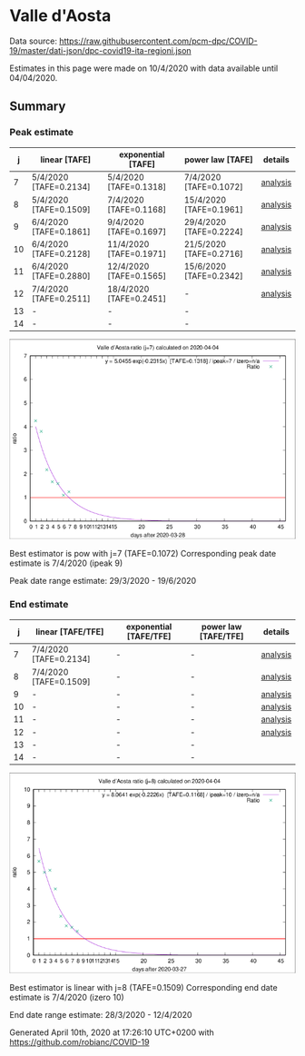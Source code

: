 # Valle d'Aosta


Data source: https://raw.githubusercontent.com/pcm-dpc/COVID-19/master/dati-json/dpc-covid19-ita-regioni.json

Estimates in this page were made on 10/4/2020 with data available until 04/04/2020.


## Summary 

### Peak estimate 
|j|linear [TAFE]|exponential [TAFE]|power law [TAFE]|details|
|---|----|-----------|---------|-------|
|7|5/4/2020 [TAFE=0.2134]|5/4/2020 [TAFE=0.1318]|7/4/2020 [TAFE=0.1072]|[analysis](COVID-19_valle_d'aosta_j7_2020-04-04.md)|
|8|5/4/2020 [TAFE=0.1509]|7/4/2020 [TAFE=0.1168]|15/4/2020 [TAFE=0.1961]|[analysis](COVID-19_valle_d'aosta_j8_2020-04-04.md)|
|9|6/4/2020 [TAFE=0.1861]|9/4/2020 [TAFE=0.1697]|29/4/2020 [TAFE=0.2224]|[analysis](COVID-19_valle_d'aosta_j9_2020-04-04.md)|
|10|6/4/2020 [TAFE=0.2128]|11/4/2020 [TAFE=0.1971]|21/5/2020 [TAFE=0.2716]|[analysis](COVID-19_valle_d'aosta_j10_2020-04-04.md)|
|11|6/4/2020 [TAFE=0.2880]|12/4/2020 [TAFE=0.1565]|15/6/2020 [TAFE=0.2342]|[analysis](COVID-19_valle_d'aosta_j11_2020-04-04.md)|
|12|7/4/2020 [TAFE=0.2511]|18/4/2020 [TAFE=0.2451]|-|[analysis](COVID-19_valle_d'aosta_j12_2020-04-04.md)|
|13|-|-|-||
|14|-|-|-||

![best peak estimate](COVID-19_valle_d'aosta_j7_2020-04-04.png)

Best estimator is pow with j=7 (TAFE=0.1072)
Corresponding peak date estimate is 7/4/2020 (ipeak 9)


Peak date range estimate: 29/3/2020 - 19/6/2020

### End estimate 
|j|linear [TAFE/TFE]|exponential [TAFE/TFE]|power law [TAFE/TFE]|details|
|---|----|-----------|---------|-------|
|7|7/4/2020 [TAFE=0.2134]|-|-|[analysis](COVID-19_valle_d'aosta_j7_2020-04-04.md)|
|8|7/4/2020 [TAFE=0.1509]|-|-|[analysis](COVID-19_valle_d'aosta_j8_2020-04-04.md)|
|9|-|-|-|[analysis](COVID-19_valle_d'aosta_j9_2020-04-04.md)|
|10|-|-|-|[analysis](COVID-19_valle_d'aosta_j10_2020-04-04.md)|
|11|-|-|-|[analysis](COVID-19_valle_d'aosta_j11_2020-04-04.md)|
|12|-|-|-|[analysis](COVID-19_valle_d'aosta_j12_2020-04-04.md)|
|13|-|-|-||
|14|-|-|-||

![best zero estimate](COVID-19_valle_d'aosta_j8_2020-04-04.png)

Best estimator is linear with j=8 (TAFE=0.1509)
Corresponding end date estimate is 7/4/2020 (izero 10)


End date range estimate: 28/3/2020 - 12/4/2020

Generated April 10th, 2020 at 17:26:10 UTC+0200 with https://github.com/robianc/COVID-19

